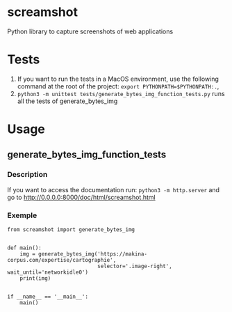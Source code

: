 # screamshot
Python library to capture screenshots of web applications

# Tests
1. If you want to run the tests in a MacOS environment, use the following command at the root of the project: `export PYTHONPATH=$PYTHONPATH:.`, 
2. `python3 -m unittest tests/generate_bytes_img_function_tests.py` runs all the tests of generate_bytes_img

# Usage
## generate_bytes_img_function_tests
### Description

If you want to access the documentation run: `python3 -m http.server` and go to <http://0.0.0.0:8000/doc/html/screamshot.html>

### Exemple

```
from screamshot import generate_bytes_img


def main():
    img = generate_bytes_img('https://makina-corpus.com/expertise/cartographie',
                             selector='.image-right', wait_until='networkidle0')
    print(img)


if __name__ == '__main__':
    main()
``` 

